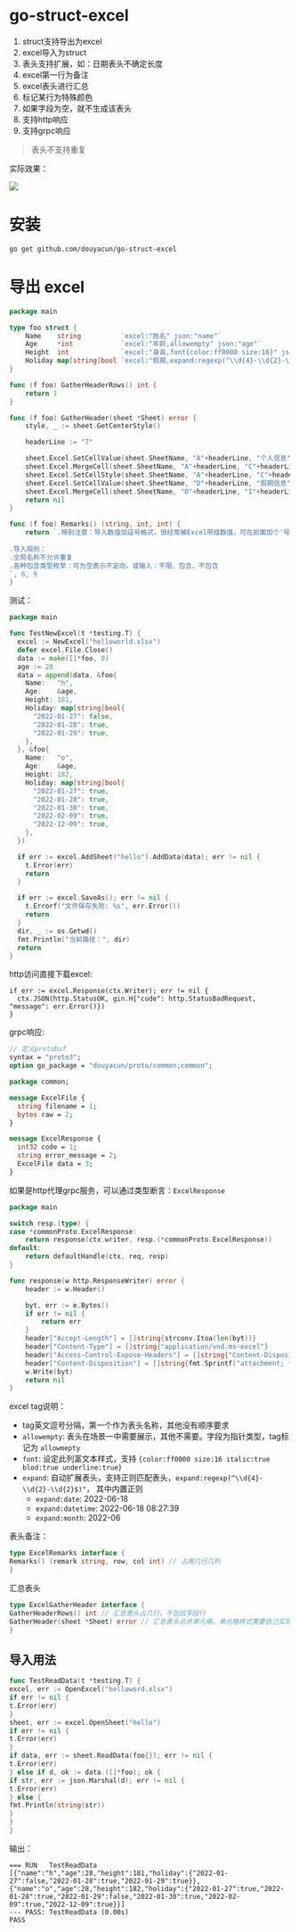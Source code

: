 # go-struct-excel

1. struct支持导出为excel
2. excel导入为struct
3. 表头支持扩展，如：日期表头不确定长度
4. excel第一行为备注
5. excel表头进行汇总
6. 标记某行为特殊颜色
7. 如果字段为空，就不生成该表头
8. 支持http响应
9. 支持grpc响应

> 表头不支持重复

实际效果：

![](helloworld.png)

# 安装

```shell
go get github.com/douyacun/go-struct-excel
```

# 导出 excel

```go
package main

type foo struct {
	Name    string          `excel:"姓名" json:"name"`
	Age     *int            `excel:"年龄,allowempty" json:"age"`
	Height  int             `excel:"身高,font{color:ff0000 size:16}" json:"height"`
	Holiday map[string]bool `excel:"假期,expand:regexp(^\\d{4}-\\d{2}-\\d{2}$)" json:"holiday"`
}

func (f foo) GatherHeaderRows() int {
	return 1
}

func (f foo) GatherHeader(sheet *Sheet) error {
	style, _ := sheet.GetCenterStyle()

	headerLine := "7"

	sheet.Excel.SetCellValue(sheet.SheetName, "A"+headerLine, "个人信息")
	sheet.Excel.MergeCell(sheet.SheetName, "A"+headerLine, "C"+headerLine)
	sheet.Excel.SetCellStyle(sheet.SheetName, "A"+headerLine, "C"+headerLine, style)
	sheet.Excel.SetCellValue(sheet.SheetName, "D"+headerLine, "假期信息")
	sheet.Excel.MergeCell(sheet.SheetName, "D"+headerLine, "I"+headerLine)
	return nil
}

func (f foo) Remarks() (string, int, int) {
	return `.特别注意：导入数值加逗号格式，很经常被Excel带成数值，可在前面加个'号，或设置单元格格式为文本			
			
.导入规则：
.全局名称不允许重复			
.各种包含类型枚举：可为空表示不定向，或输入：不限、包含、不包含			
`, 6, 9
}
```

测试：

```go
package main

func TestNewExcel(t *testing.T) {
  excel := NewExcel("helloworld.xlsx")
  defer excel.File.Close()
  data := make([]*foo, 0)
  age := 28
  data = append(data, &foo{
    Name:   "h",
    Age:    &age,
    Height: 181,
    Holiday: map[string]bool{
      "2022-01-27": false,
      "2022-01-28": true,
      "2022-01-29": true,
    },
  }, &foo{
    Name:   "o",
    Age:    &age,
    Height: 182,
    Holiday: map[string]bool{
      "2022-01-27": true,
      "2022-01-28": true,
      "2022-01-30": true,
      "2022-02-09": true,
      "2022-12-09": true,
    },
  })

  if err := excel.AddSheet("hello").AddData(data); err != nil {
    t.Error(err)
    return
  }

  if err := excel.SaveAs(); err != nil {
    t.Errorf("文件保存失败: %s", err.Error())
    return
  }
  dir, _ := os.Getwd()
  fmt.Println("当前路径：", dir)
  return
}

```

http访问直接下载excel:

```shell
if err := excel.Response(ctx.Writer); err != nil {
  ctx.JSON(http.StatusOK, gin.H{"code": http.StatusBadRequest, "message": err.Error()})
}
```

grpc响应:

```protobuf
// 定义protobuf
syntax = "proto3";
option go_package = "douyacun/proto/common;common";

package common;

message ExcelFile {
  string filename = 1;
  bytes raw = 2;
}

message ExcelResponse {
  int32 code = 1;
  string error_message = 2;
  ExcelFile data = 3;
}
```

如果是http代理grpc服务，可以通过类型断言：`ExcelResponse`

```go
package main

switch resp.(type) {
case *commonProto.ExcelResponse:
    return response(ctx.writer, resp.(*commonProto.ExcelResponse))
default:
    return defaultHandle(ctx, req, resp)
}

func response(w http.ResponseWriter) error {
	header := w.Header()

	byt, err := e.Bytes()
	if err != nil {
		return err
	}
	header["Accept-Length"] = []string{strconv.Itoa(len(byt))}
	header["Content-Type"] = []string{"application/vnd.ms-excel"}
	header["Access-Control-Expose-Headers"] = []string{"Content-Disposition"}
	header["Content-Disposition"] = []string{fmt.Sprintf("attachment; filename=\"%s\"", e.Filename)}
	w.Write(byt)
	return nil
}
```

excel tag说明：

- tag英文逗号分隔，第一个作为表头名称，其他没有顺序要求
- `allowempty`: 表头在场景一中需要展示，其他不需要。字段为指针类型，tag标记为 `allowmepty`
- `font`: 设定此列富文本样式，支持 `{color:ff0000 size:16 italic:true blod:true underline:true}`
- `expand`: 自动扩展表头，支持正则匹配表头，`expand:regexp(^\\d{4}-\\d{2}-\\d{2}$)"`， 其中内置正则
    + `expand:date`: 2022-06-18
    + `expand:datetime`: 2022-06-18 08:27:39
    + `expand:month`: 2022-06

表头备注：

```go
type ExcelRemarks interface {
Remarks() (remark string, row, col int) // 占用几行几列
}
```

汇总表头

```go
type ExcelGatherHeader interface {
GatherHeaderRows() int // 汇总表头占几行，不包括字段行
GatherHeader(sheet *Sheet) error // 汇总表头合并单元格，单元格样式需要自己实现
}
```

## 导入用法

```go
func TestReadData(t *testing.T) {
excel, err := OpenExcel("helloword.xlsx")
if err != nil {
t.Error(err)
}
sheet, err := excel.OpenSheet("hello")
if err != nil {
t.Error(err)
}
if data, err := sheet.ReadData(foo{}); err != nil {
t.Error(err)
} else if d, ok := data.([]*foo); ok {
if str, err := json.Marshal(d); err != nil {
t.Error(err)
} else {
fmt.Println(string(str))
}
}
}

```

输出：

```shell
=== RUN   TestReadData
[{"name":"h","age":28,"height":181,"holiday":{"2022-01-27":false,"2022-01-28":true,"2022-01-29":true}},{"name":"o","age":28,"height":182,"holiday":{"2022-01-27":true,"2022-01-28":true,"2022-01-29":false,"2022-01-30":true,"2022-02-09":true,"2022-12-09":true}}]
--- PASS: TestReadData (0.00s)
PASS
```